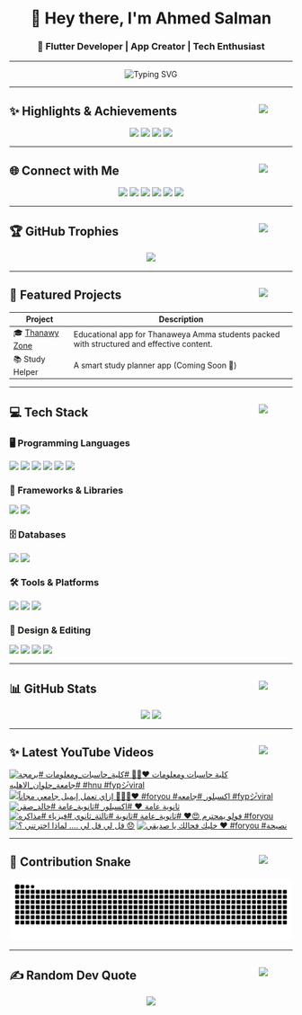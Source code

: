 <h1 align="center">👋 Hey there, I'm Ahmed Salman</h1>
<h3 align="center">🚀 Flutter Developer | App Creator | Tech Enthusiast</h3>

---

<p align="center">
  <img src="https://readme-typing-svg.demolab.com?font=Fira+Code&weight=500&pause=1000&color=09F7E9&width=435&lines=Welcome+to+my+GitHub!;I'm+a+Flutter+Developer.;Building+apps+for+students+worldwide!" alt="Typing SVG" />
</p>

---

## ✨ Highlights & Achievements <img src="https://media.giphy.com/media/3o7TKtnuHOHHUjR38Y/giphy.gif" width="60" align="right"/>

<p align="center">
  <img src="https://img.shields.io/badge/Downloads-200K%2B-success?style=for-the-badge&logo=google-play&logoColor=white"/>
  <img src="https://img.shields.io/badge/Experience-5+%20Years-blueviolet?style=for-the-badge"/>
  <img src="https://img.shields.io/badge/Focus-Education%20Apps-orange?style=for-the-badge"/>
  <img src="https://img.shields.io/badge/TimeZone-Egypt%20UTC%2B2-blue?style=for-the-badge"/>
</p>

---

## 🌐 Connect with Me <img src="https://media.giphy.com/media/26BRv0ThflsHCqDrG/giphy.gif" width="60" align="right"/>

<p align="center">
  <a href="https://linkedin.com/in/ahmed-3rida"><img src="https://img.shields.io/badge/LinkedIn-%230077B5.svg?logo=linkedin&logoColor=white"/></a>
  <a href="https://youtube.com/@A7med.Salman.3rida"><img src="https://img.shields.io/badge/YouTube-%23FF0000.svg?logo=YouTube&logoColor=white"/></a>
  <a href="https://discord.gg/X7EBa5gVSc"><img src="https://img.shields.io/badge/Discord-%237289DA.svg?logo=discord&logoColor=white"/></a>
  <a href="https://instagram.com/a7med.salman.3rida"><img src="https://img.shields.io/badge/Instagram-%23E4405F.svg?logo=Instagram&logoColor=white"/></a>
  <a href="https://tiktok.com/@a7med.salman.3rida"><img src="https://img.shields.io/badge/TikTok-%23000000.svg?logo=TikTok&logoColor=white"/></a>
  <a href="https://facebook.com/Ahmed.Salman.Areda"><img src="https://img.shields.io/badge/Facebook-%231877F2.svg?logo=Facebook&logoColor=white"/></a>
</p>

---

## 🏆 GitHub Trophies <img src="https://media.giphy.com/media/5GoVLqeAOo6PK/giphy.gif" width="60" align="right"/>

<p align="center">
  <img src="https://github-profile-trophy.vercel.app/?username=ahmed-3rida&theme=dracula&row=1&column=7" />
</p>

---

## 🚀 Featured Projects <img src="https://media.giphy.com/media/13HgwGsXF0aiGY/giphy.gif" width="60" align="right"/>

| Project | Description |
| ------- | ----------- |
| 🎓 [Thanawy Zone](https://play.google.com/store/apps/details?id=com.eltafouq3sec) | Educational app for Thanaweya Amma students packed with structured and effective content. |
| 📚 Study Helper | A smart study planner app (Coming Soon 🚀) |

---

## 💻 Tech Stack <img src="https://media.giphy.com/media/LMt9638dO8dftAjtco/giphy.gif" width="60" align="right"/>

### 🖥️ Programming Languages
<p>
  <img src="https://img.shields.io/badge/Dart-0175C2?style=for-the-badge&logo=dart&logoColor=white"/>
  <img src="https://img.shields.io/badge/Python-3670A0?style=for-the-badge&logo=python&logoColor=ffdd54"/>
  <img src="https://img.shields.io/badge/C-00599C?style=for-the-badge&logo=c&logoColor=white"/>
  <img src="https://img.shields.io/badge/C++-00599C?style=for-the-badge&logo=c%2B%2B&logoColor=white"/>
  <img src="https://img.shields.io/badge/HTML5-E34F26?style=for-the-badge&logo=html5&logoColor=white"/>
  <img src="https://img.shields.io/badge/CSS3-1572B6?style=for-the-badge&logo=css3&logoColor=white"/>
</p>

### 🚀 Frameworks & Libraries
<p>
  <img src="https://img.shields.io/badge/Flutter-02569B?style=for-the-badge&logo=flutter&logoColor=white"/>
  <img src="https://img.shields.io/badge/Firebase-FFCA28?style=for-the-badge&logo=firebase&logoColor=white"/>
</p>

### 🗄️ Databases
<p>
  <img src="https://img.shields.io/badge/Supabase-3ECF8E?style=for-the-badge&logo=supabase&logoColor=white"/>
  <img src="https://img.shields.io/badge/SQLite-07405E?style=for-the-badge&logo=sqlite&logoColor=white"/>
</p>

### 🛠️ Tools & Platforms
<p>
  <img src="https://img.shields.io/badge/Git-F05033?style=for-the-badge&logo=git&logoColor=white"/>
  <img src="https://img.shields.io/badge/GitHub-181717?style=for-the-badge&logo=github&logoColor=white"/>
  <img src="https://img.shields.io/badge/Notion-000000?style=for-the-badge&logo=notion&logoColor=white"/>
</p>

### 🎨 Design & Editing
<p>
  <img src="https://img.shields.io/badge/Figma-F24E1E?style=for-the-badge&logo=figma&logoColor=white"/>
  <img src="https://img.shields.io/badge/Canva-00C4CC?style=for-the-badge&logo=canva&logoColor=white"/>
  <img src="https://img.shields.io/badge/Photoshop-31A8FF?style=for-the-badge&logo=adobe-photoshop&logoColor=white"/>
  <img src="https://img.shields.io/badge/Premiere%20Pro-9999FF?style=for-the-badge&logo=adobe-premiere-pro&logoColor=white"/>
</p>

---

## 📊 GitHub Stats <img src="https://media.giphy.com/media/l3vR85PnGsBwu1PFK/giphy.gif" width="60" align="right"/>

<p align="center">
  <img src="https://streak-stats.demolab.com?user=ahmed-3rida&theme=dracula&hide_border=true&border_radius=5" height="150"/>
  <img src="https://github-readme-stats.vercel.app/api/top-langs/?username=ahmed-3rida&layout=compact&theme=dracula&hide_border=true" height="150"/>
</p>

---

## ✨ Latest YouTube Videos <img src="https://media.giphy.com/media/f9k1tV7HyORcngKF8v/giphy.gif" width="60" align="right"/>

<!-- BEGIN YOUTUBE-CARDS -->
[![كلية حاسبات ومعلومات ❤️👌🏻 #كلية_حاسبات_ومعلومات #برمجة #جامعة_حلوان_الاهليه #hnu #fypシ゚viral](https://ytcards.demolab.com/?id=1sRJOx50neI&title=%D9%83%D9%84%D9%8A%D8%A9+%D8%AD%D8%A7%D8%B3%D8%A8%D8%A7%D8%AA+%D9%88%D9%85%D8%B9%D9%84%D9%88%D9%85%D8%A7%D8%AA+%E2%9D%A4%EF%B8%8F%F0%9F%91%8C%F0%9F%8F%BB+%23%D9%83%D9%84%D9%8A%D8%A9_%D8%AD%D8%A7%D8%B3%D8%A8%D8%A7%D8%AA_%D9%88%D9%85%D8%B9%D9%84%D9%88%D9%85%D8%A7%D8%AA+%23%D8%A8%D8%B1%D9%85%D8%AC%D8%A9+%23%D8%AC%D8%A7%D9%85%D8%B9%D8%A9_%D8%AD%D9%84%D9%88%D8%A7%D9%86_%D8%A7%D9%84%D8%A7%D9%87%D9%84%D9%8A%D9%87+%23hnu+%23fyp%E3%82%B7%E3%82%9Aviral&lang=en&timestamp=1755050782&background_color=%230d1117&title_color=%23ffffff&stats_color=%23dedede&max_title_lines=1&width=250&border_radius=5 "كلية حاسبات ومعلومات ❤️👌🏻 #كلية_حاسبات_ومعلومات #برمجة #جامعة_حلوان_الاهليه #hnu #fypシ゚viral")](https://www.youtube.com/shorts/1sRJOx50neI)
[![إزاي تعمل إيميل جامعي مجاناً 👨🏻‍🎓❤️ #foryou #اكسبلور #جامعه #fypシ゚viral](https://ytcards.demolab.com/?id=PqU4uED5_94&title=%D8%A5%D8%B2%D8%A7%D9%8A+%D8%AA%D8%B9%D9%85%D9%84+%D8%A5%D9%8A%D9%85%D9%8A%D9%84+%D8%AC%D8%A7%D9%85%D8%B9%D9%8A+%D9%85%D8%AC%D8%A7%D9%86%D8%A7%D9%8B+%F0%9F%91%A8%F0%9F%8F%BB%E2%80%8D%F0%9F%8E%93%E2%9D%A4%EF%B8%8F+%23foryou+%23%D8%A7%D9%83%D8%B3%D8%A8%D9%84%D9%88%D8%B1+%23%D8%AC%D8%A7%D9%85%D8%B9%D9%87+%23fyp%E3%82%B7%E3%82%9Aviral&lang=en&timestamp=1750592284&background_color=%230d1117&title_color=%23ffffff&stats_color=%23dedede&max_title_lines=1&width=250&border_radius=5 "إزاي تعمل إيميل جامعي مجاناً 👨🏻‍🎓❤️ #foryou #اكسبلور #جامعه #fypシ゚viral")](https://www.youtube.com/shorts/PqU4uED5_94)
[![ثانوية عامة ❤️ #اكسبلور  #ثانوية_عامة #خالد_صقر](https://ytcards.demolab.com/?id=5BLzq4n1-V0&title=%D8%AB%D8%A7%D9%86%D9%88%D9%8A%D8%A9+%D8%B9%D8%A7%D9%85%D8%A9+%E2%9D%A4%EF%B8%8F+%23%D8%A7%D9%83%D8%B3%D8%A8%D9%84%D9%88%D8%B1++%23%D8%AB%D8%A7%D9%86%D9%88%D9%8A%D8%A9_%D8%B9%D8%A7%D9%85%D8%A9+%23%D8%AE%D8%A7%D9%84%D8%AF_%D8%B5%D9%82%D8%B1&lang=en&timestamp=1749983543&background_color=%230d1117&title_color=%23ffffff&stats_color=%23dedede&max_title_lines=1&width=250&border_radius=5 "ثانوية عامة ❤️ #اكسبلور  #ثانوية_عامة #خالد_صقر")](https://www.youtube.com/shorts/5BLzq4n1-V0)
[![فولو يمحترم 😍❤️ #ثانوية_عامة #ثانوية #تالتة_ثانوي #فيزياء #مذاكره #foryou](https://ytcards.demolab.com/?id=qCR0T-eXL18&title=%D9%81%D9%88%D9%84%D9%88+%D9%8A%D9%85%D8%AD%D8%AA%D8%B1%D9%85+%F0%9F%98%8D%E2%9D%A4%EF%B8%8F+%23%D8%AB%D8%A7%D9%86%D9%88%D9%8A%D8%A9_%D8%B9%D8%A7%D9%85%D8%A9+%23%D8%AB%D8%A7%D9%86%D9%88%D9%8A%D8%A9+%23%D8%AA%D8%A7%D9%84%D8%AA%D8%A9_%D8%AB%D8%A7%D9%86%D9%88%D9%8A+%23%D9%81%D9%8A%D8%B2%D9%8A%D8%A7%D8%A1+%23%D9%85%D8%B0%D8%A7%D9%83%D8%B1%D9%87+%23foryou&lang=en&timestamp=1749775899&background_color=%230d1117&title_color=%23ffffff&stats_color=%23dedede&max_title_lines=1&width=250&border_radius=5 "فولو يمحترم 😍❤️ #ثانوية_عامة #ثانوية #تالتة_ثانوي #فيزياء #مذاكره #foryou")](https://www.youtube.com/shorts/qCR0T-eXL18)
[![قل لي قل لي .... لماذا اخترتني ؟ 😞](https://ytcards.demolab.com/?id=6EZXyEfMQIs&title=%D9%82%D9%84+%D9%84%D9%8A+%D9%82%D9%84+%D9%84%D9%8A+....+%D9%84%D9%85%D8%A7%D8%B0%D8%A7+%D8%A7%D8%AE%D8%AA%D8%B1%D8%AA%D9%86%D9%8A+%D8%9F+%F0%9F%98%9E&lang=en&timestamp=1749592521&background_color=%230d1117&title_color=%23ffffff&stats_color=%23dedede&max_title_lines=1&width=250&border_radius=5 "قل لي قل لي .... لماذا اخترتني ؟ 😞")](https://www.youtube.com/shorts/6EZXyEfMQIs)
[![خليك فحالك يا صديقي ❤️ #foryou #نصيحة](https://ytcards.demolab.com/?id=T0ymspr7PCM&title=%D8%AE%D9%84%D9%8A%D9%83+%D9%81%D8%AD%D8%A7%D9%84%D9%83+%D9%8A%D8%A7+%D8%B5%D8%AF%D9%8A%D9%82%D9%8A+%E2%9D%A4%EF%B8%8F+%23foryou+%23%D9%86%D8%B5%D9%8A%D8%AD%D8%A9&lang=en&timestamp=1749520589&background_color=%230d1117&title_color=%23ffffff&stats_color=%23dedede&max_title_lines=1&width=250&border_radius=5 "خليك فحالك يا صديقي ❤️ #foryou #نصيحة")](https://www.youtube.com/shorts/T0ymspr7PCM)
<!-- END YOUTUBE-CARDS -->

---

## 🐍 Contribution Snake <img src="https://media.giphy.com/media/26ufdipQqU2lhNA4g/giphy.gif" width="60" align="right"/>

![Snake animation](https://github.com/ahmed-3rida/ahmed-3rida/blob/output/github-contribution-grid-snake.svg)

---

## ✍️ Random Dev Quote <img src="https://media.giphy.com/media/3o6gDWzmAzrpi5DQU8/giphy.gif" width="60" align="right"/>

<p align="center">
  <img src="https://quotes-github-readme.vercel.app/api?type=horizontal&theme=tokyonight"/>
</p>
